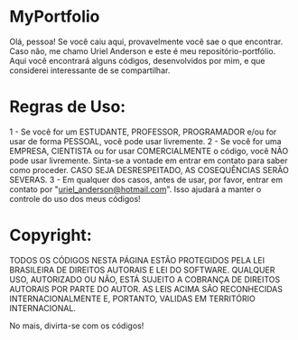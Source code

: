 # MyPortfolio

Olá, pessoa! Se você caiu aqui, provavelmente você sae o que encontrar.
Caso não, me chamo Uriel Anderson e este é meu repositório-portfólio. Aqui você encontrará alguns códigos, desenvolvidos por mim,
e que considerei interessante de se compartilhar.

# Regras de Uso:

1 - Se você for um ESTUDANTE, PROFESSOR, PROGRAMADOR e/ou for usar de forma PESSOAL, você pode usar livremente.
2 - Se você for uma EMPRESA, CIENTISTA ou for usar COMERCIALMENTE o código, você NÃO pode usar livremente. Sinta-se a vontade em
entrar em contato para saber como proceder. CASO SEJA DESRESPEITADO, AS COSEQUÊNCIAS SERÃO SEVERAS.
3 - Em qualquer dos casos, antes de usar, por favor, entrar em contato por "uriel_anderson@hotmail.com". Isso ajudará a manter o
controle do uso dos meus códigos!

# Copyright:

TODOS OS CÓDIGOS NESTA PÁGINA ESTÃO PROTEGIDOS PELA LEI BRASILEIRA DE DIREITOS AUTORAIS E LEI DO SOFTWARE.
QUALQUER USO, AUTORIZADO OU NÃO, ESTÁ SUJEITO A COBRANÇA DE DIREITOS AUTORAIS POR PARTE DO AUTOR.
AS LEIS ACIMA SÃO RECONHECIDAS INTERNACIONALMENTE E, PORTANTO, VALIDAS EM TERRITÓRIO INTERNACIONAL.

No mais, divirta-se com os códigos!
